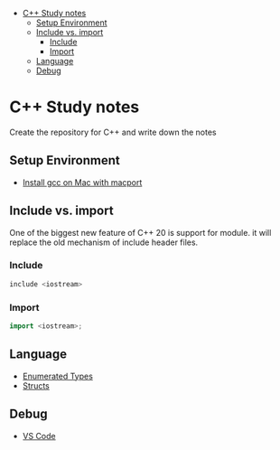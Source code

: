 - [C++ Study notes](#c-study-notes)
  - [Setup Environment](#setup-environment)
  - [Include vs. import](#include-vs-import)
    - [Include](#include)
    - [Import](#import)
  - [Language](#language)
  - [Debug](#debug)

# C++ Study notes

Create the repository for C++ and write down the notes

## Setup Environment

* [Install gcc on Mac with macport](docs/env.md#install_gcc_on_nac_with_macport)



## Include vs. import

One of the biggest new feature of C++ 20 is support for module. it will replace the old mechanism of include header files.

### Include

``` c++ {.line-numbers}
include <iostream>
```

### Import

``` c++ {.line-numbers}
import <iostream>;
```

## Language

* [Enumerated Types](docs/enum.md)
* [Structs](docs/structs.md)

## Debug

* [VS Code](docs/vs_code.md)